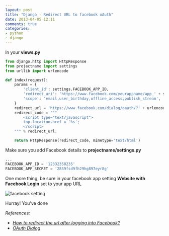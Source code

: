```yaml
---
layout: post
title: "Django - Redirect URL to facebook oAuth"
date: 2013-04-05 12:11
comments: true
categories: 
- python
- django
---
```


In your **views.py**
```py
from django.http import HttpResponse
from projectname import settings
from urllib import urlencode

def index(request):
    params = {
        'client_id': settings.FACEBOOK_APP_ID,
        'redirect_uri': 'https://www.facebook.com/yourappname/app_' + settings.FACEBOOK_APP_ID,
        'scope': 'email,user_birthday,offline_access,publish_stream',
    }
    redirect_url = 'https://www.facebook.com/dialog/oauth/?' + urlencode(params)
    redirect_code = """
        <script type="text/javascript">
        top.location.href = '%s';
        </script>
    """ % redirect_url;

    return HttpResponse(redirect_code, mimetype='text/html')
```

Make sure you add Facebook details to **projectname/settings.py**
```py
...
FACEBOOK_APP_ID = '12332358235'
FACEBOOK_APP_SECRET = '2839fsd9fh29hg897eyr8g'
```

One more thing, be sure in your facebook app setting **Website with Facebook Login** set to your app URL

![facebook setting](http://jslim89.github.com/images/posts/2013-04-05-django-redirect-url-to-facebook-oauth/facebook-login-setting.png)

Hurray! You've done

_References:_

* _[How to redirect the url after logging into Facebook?](http://stackoverflow.com/questions/5730545/how-to-redirect-the-url-after-logging-into-facebook#answers)_
* _[OAuth Dialog](https://developers.facebook.com/docs/reference/dialogs/oauth/)_
